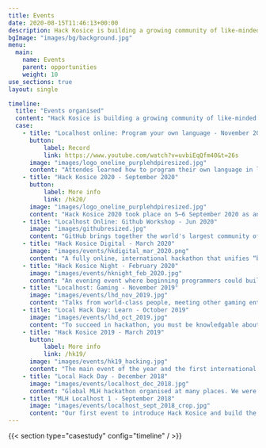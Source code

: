 ```yaml
---
title: Events
date: 2020-08-15T11:46:13+00:00
description: Hack Kosice is building a growing community of like-minded people passionate about technology. Here is the list of events Hack Kosice organised for the hackers.
bgImage: "images/bg/background.jpg"
menu:
  main:
    name: Events
    parent: opportunities
    weight: 10
use_sections: true
layout: single

timeline:
  title: "Events organised"
  content: "Hack Kosice is building a growing community of like-minded people passionate about technology. Here is the list of events Hack Kosice organised for the hackers."
  case:
    - title: "Localhost online: Program your own language - November 2020 - "
      button:
          label: Record
          link: https://www.youtube.com/watch?v=uvbiEqQfm40&t=26s
      image: "images/logo_oneline_purplehdpiresized.jpg"
      content: "Attendes learned how to program their own language in less than an hour. Dominik showed us what a programming language must meet and how can a computer read it. Record is online on our YouTube channel!"
    - title: "Hack Kosice 2020 - September 2020"
      button:
          label: More info
          link: /hk20/
      image: "images/logo_oneline_purplehdpiresized.jpg"
      content: "Hack Kosice 2020 took place on 5—6 September 2020 as an online hackathon, where hackers benefited from workshops, mentoring from professionals, sponsors' challenges, and attractive prizes."
    - title: "Localhost Online: Github Workshop - Jun 2020"
      image: "images/githubresized.jpg"
      content: "GitHub brings together the world's largest community of developers to discover, share, and build better software. In this workshop, attendes learned how to use git effectively and get their projects on next level."
    - title: "Hack Kosice Digital - March 2020"
      image: "images/events/hkdigital_mar_2020.png"
      content: "A fully online, international hackathon that unifies “best brains” to fight the pandemic. Hack Kosice Digital, supported by Major League Hacking, was a full weekend online event so that hackers could get enough of sleep! Winning projects were pushed to health authorities!"
    - title: "Hack Kosice Night - February 2020"
      image: "images/events/hknight_feb_2020.jpg"
      content: "An evening event where beginning programmers could build their first skills for Amazon Alexa. Furthermore, the author of the best project won the Amazon Echo Dot 3!"
    - title: "Localhost: Gaming - November 2019"
      image: "images/events/lhd_nov_2019.jpg"
      content: "Talks from world-class people, meeting other gaming enthusiasts and eat free pizza - all for hackers who attended this one-day event."
    - title: "Local Hack Day: Learn - October 2019"
      image: "images/events/lhd_oct_2019.jpg"
      content: "To succeed in hackathon, you must be knowledgable about new and exciting technologies. In this one day conference, we introduced hackers to new software and services that can make their next project better than ever."
    - title: "Hack Kosice 2019 - March 2019"
      button:
          label: More info
          link: /hk19/
      image: "images/events/hk19_hacking.jpg"
      content: "The main event of the year and the first international student hackathon with accreditation from Major League Hacking in Slovakia. 150 participants were chosen from 551 registrations from 44 countries to compete in different categories and created an inspirational environment of the international hackathon."
    - title: "Local Hack Day - December 2018"
      image: "images/events/localhost_dec_2018.jpg"
      content: "Global MLH hackathon organised at many places. We were one of the hosts."
    - title: "MLH Localhost 1 - September 2018"
      image: "images/events/localhost_sept_2018_crop.jpg"
      content: "Our first event to introduce Hack Kosice and build the local community with MLH."
---
```


{{< section type="casestudy" config="timeline" / >}}
